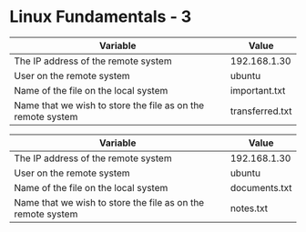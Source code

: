 # Linux Fundamentals - 3

| Variable                                                    | Value           |
| ----------------------------------------------------------- | --------------- |
| The IP address of the remote system                         | 192.168.1.30    |
| User on the remote system                                   | ubuntu          |
| Name of the file on the local system                        | important.txt   |
| Name that we wish to store the file as on the remote system | transferred.txt |

| Variable                                                    | Value         |
| ----------------------------------------------------------- | ------------- |
| The IP address of the remote system                         | 192.168.1.30  |
| User on the remote system                                   | ubuntu        |
| Name of the file on the local system                        | documents.txt |
| Name that we wish to store the file as on the remote system | notes.txt     |

